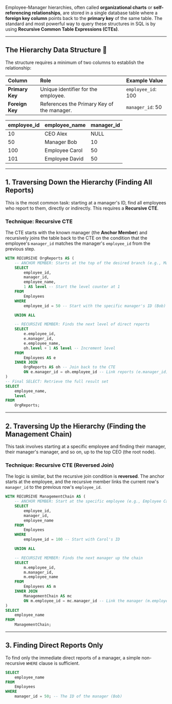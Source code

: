 Employee-Manager hierarchies, often called **organizational charts** or **self-referencing relationships**, are stored in a single database table where a **foreign key column** points back to the **primary key** of the same table. The standard and most powerful way to query these structures in SQL is by using **Recursive Common Table Expressions (CTEs)**.

-----

## The Hierarchy Data Structure 🌳

The structure requires a minimum of two columns to establish the relationship:

| Column | Role | Example Value |
| :--- | :--- | :--- |
| **Primary Key** | Unique identifier for the employee. | `employee_id`: 100 |
| **Foreign Key** | References the $\text{Primary Key}$ of the manager. | `manager_id`: 50 |

| employee\_id | employee\_name | manager\_id |
| :--- | :--- | :--- |
| 10 | CEO Alex | NULL |
| 50 | Manager Bob | 10 |
| 100 | Employee Carol | 50 |
| 101 | Employee David | 50 |

-----

## 1\. Traversing Down the Hierarchy (Finding All Reports)

This is the most common task: starting at a manager's ID, find all employees who report to them, directly or indirectly. This requires a **Recursive CTE**.

### Technique: Recursive CTE

The CTE starts with the known manager (the **Anchor Member**) and recursively joins the table back to the CTE on the condition that the employee's `manager_id` matches the manager's `employee_id` from the previous step.

```sql
WITH RECURSIVE OrgReports AS (
    -- ANCHOR MEMBER: Starts at the top of the desired branch (e.g., Manager Bob, ID 50)
    SELECT
        employee_id,
        manager_id,
        employee_name,
        1 AS level -- Start the level counter at 1
    FROM
        Employees
    WHERE
        employee_id = 50 -- Start with the specific manager's ID (Bob)

    UNION ALL

    -- RECURSIVE MEMBER: Finds the next level of direct reports
    SELECT
        e.employee_id,
        e.manager_id,
        e.employee_name,
        oh.level + 1 AS level -- Increment level
    FROM
        Employees AS e
    INNER JOIN
        OrgReports AS oh -- Join back to the CTE
        ON e.manager_id = oh.employee_id -- Link reports (e.manager_id) to the current level's employee (oh.employee_id)
)
-- Final SELECT: Retrieve the full result set
SELECT
    employee_name,
    level
FROM
    OrgReports;
```

-----

## 2\. Traversing Up the Hierarchy (Finding the Management Chain)

This task involves starting at a specific employee and finding their manager, their manager's manager, and so on, up to the top CEO (the root node).

### Technique: Recursive CTE (Reversed Join)

The logic is similar, but the recursive join condition is **reversed**. The anchor starts at the employee, and the recursive member links the current row's `manager_id` to the previous row's `employee_id`.

```sql
WITH RECURSIVE ManagementChain AS (
    -- ANCHOR MEMBER: Start at the specific employee (e.g., Employee Carol, ID 100)
    SELECT
        employee_id,
        manager_id,
        employee_name
    FROM
        Employees
    WHERE
        employee_id = 100 -- Start with Carol's ID

    UNION ALL

    -- RECURSIVE MEMBER: Finds the next manager up the chain
    SELECT
        m.employee_id,
        m.manager_id,
        m.employee_name
    FROM
        Employees AS m
    INNER JOIN
        ManagementChain AS mc
        ON m.employee_id = mc.manager_id -- Link the manager (m.employee_id) to the current employee's manager_id (mc.manager_id)
)
SELECT
    employee_name
FROM
    ManagementChain;
```

-----

## 3\. Finding Direct Reports Only

To find only the immediate direct reports of a manager, a simple non-recursive `WHERE` clause is sufficient.

```sql
SELECT
    employee_name
FROM
    Employees
WHERE
    manager_id = 50; -- The ID of the manager (Bob)
```
